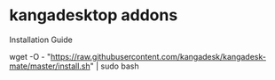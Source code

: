 # kangadesktop addons
Installation Guide

wget -O - "https://raw.githubusercontent.com/kangadesk/kangadesk-mate/master/install.sh" | sudo bash
